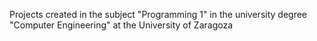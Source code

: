 Projects created in the subject "Programming 1" in the university degree "Computer Engineering" at the University of Zaragoza
